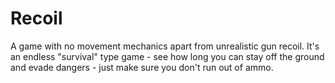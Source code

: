 # Recoil
A game with no movement mechanics apart from unrealistic gun recoil.
It's an endless "survival" type game - see how long you can stay off the ground and evade dangers - just make sure you don't run out of ammo.